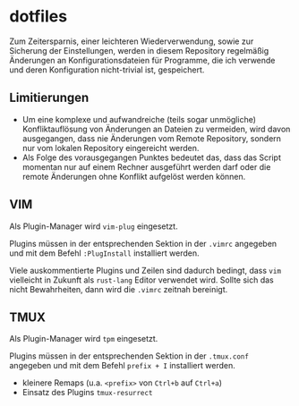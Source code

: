 # dotfiles

Zum Zeitersparnis, einer leichteren Wiederverwendung, sowie zur Sicherung der Einstellungen, werden in diesem Repository regelmäßig Änderungen an Konfigurationsdateien für Programme, die ich verwende und deren Konfiguration nicht-trivial ist, gespeichert.

## Limitierungen

- Um eine komplexe und aufwandreiche (teils sogar unmögliche) Konfliktauflösung von Änderungen an Dateien zu vermeiden, wird davon ausgegangen, dass nie Änderungen vom Remote Repository, sondern nur vom lokalen Repository eingereicht werden.
- Als Folge des vorausgegangen Punktes bedeutet das, dass das Script momentan nur auf einem Rechner ausgeführt werden darf oder die remote Änderungen ohne Konflikt aufgelöst werden können.

## VIM

Als Plugin-Manager wird ```vim-plug``` eingesetzt.

Plugins müssen in der entsprechenden Sektion in der ```.vimrc``` angegeben und mit dem Befehl ```:PlugInstall``` installiert werden.

Viele auskommentierte Plugins und Zeilen sind dadurch bedingt, dass ```vim``` vielleicht in Zukunft als ```rust-lang``` Editor verwendet wird. Sollte sich das nicht Bewahrheiten, dann wird die ```.vimrc``` zeitnah bereinigt.

## TMUX

Als Plugin-Manager wird ```tpm``` eingesetzt.

Plugins müssen in der entsprechenden Sektion in der ```.tmux.conf``` angegeben und mit dem Befehl ```prefix + I``` installiert werden.

- kleinere Remaps (u.a. ```<prefix>``` von ```Ctrl+b``` auf ```Ctrl+a```)
- Einsatz des Plugins ```tmux-resurrect```
